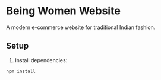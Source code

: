 # Being Women Website

A modern e-commerce website for traditional Indian fashion.

## Setup

1. Install dependencies:
```bash
npm install
